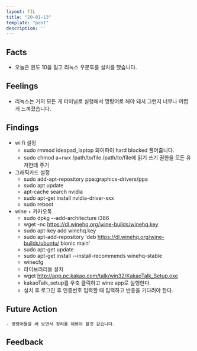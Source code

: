 ```yaml
---
layout: TIL
title: "20-01-13"
template: "post"
description: ''
---
```


## Facts

- 오늘은 윈도 10을 밀고 리눅스 우분투를 설치를 했습니다.

## Feelings

- 리눅스는 거의 모든 게 터미널로 실행해서 명령어로 해야 돼서 그런지 너무나 어렵게 느껴졌습니다.

## Findings

- wi fi 설정
  - sudo rmmod ideapad_laptop 와이파이 hard blocked 풀어줍니다.
  - sudo chmod a+rwx /path/to/file /path/to/file에 읽기 쓰기 권한을 모든 유저한테 주기
- 그래픽카드 설정
  - sudo add-apt-repository ppa:graphics-drivers/ppa
  - sudo apt update
  - apt-cache search nvidia
  - sudo apt-get install nvidia-driver-xxx
  - sudo reboot
- wine + 카카오톡
  - sudo dpkg --add-architecture i386
  - wget -nc <https://dl.winehq.org/wine-builds/winehq.key>
  - sudo apt-key add winehq.key
  - sudo apt-add-repository 'deb <https://dl.winehq.org/wine-builds/ubuntu/> bionic main'
  - sudo apt-get update
  - sudo apt-get install --install-recommends winehq-stable
  - winecfg
  - 라이브러리들 설치
  - wget <http://app.pc.kakao.com/talk/win32/KakaoTalk_Setup.exe>
  - kakaoTalk_setup를 우축 클릭하고 wine app로 실행한다.
  - 설치 후 로그인 후 인증번호 입력할 때 입력하고 반응을 기다려야 한다.

## Future Action

    - 명령어들을 써 보면서 정리를 해봐야 할것 같습니다.

## Feedback
